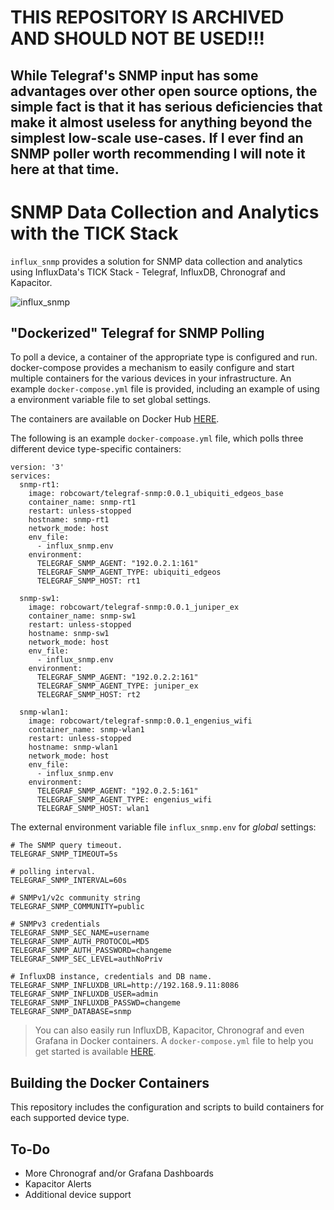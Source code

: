 # THIS REPOSITORY IS ARCHIVED AND SHOULD NOT BE USED!!!

## While Telegraf's SNMP input has some advantages over other open source options, the simple fact is that it has serious deficiencies that make it almost useless for anything beyond the simplest low-scale use-cases. If I ever find an SNMP poller worth recommending I will note it here at that time.

# SNMP Data Collection and Analytics with the TICK Stack
`influx_snmp` provides a solution for SNMP data collection and analytics using InfluxData's TICK Stack - Telegraf, InfluxDB, Chronograf and Kapacitor.

![influx_snmp](https://user-images.githubusercontent.com/10326954/54396081-11e73980-46b2-11e9-894c-0ca229ad3d8b.png)

## "Dockerized" Telegraf for SNMP Polling
To poll a device, a container of the appropriate type is configured and run. docker-compose provides a mechanism to easily configure and start multiple containers for the various devices in your infrastructure. An example `docker-compose.yml` file is provided, including an example of using a environment variable file to set global settings.

The containers are available on Docker Hub [HERE](https://hub.docker.com/r/robcowart/telegraf-snmp).

The following is an example `docker-compoase.yml` file, which polls three different device type-specific containers:

```
version: '3'
services:
  snmp-rt1:
    image: robcowart/telegraf-snmp:0.0.1_ubiquiti_edgeos_base
    container_name: snmp-rt1
    restart: unless-stopped
    hostname: snmp-rt1
    network_mode: host
    env_file:
      - influx_snmp.env
    environment:
      TELEGRAF_SNMP_AGENT: "192.0.2.1:161"
      TELEGRAF_SNMP_AGENT_TYPE: ubiquiti_edgeos
      TELEGRAF_SNMP_HOST: rt1

  snmp-sw1:
    image: robcowart/telegraf-snmp:0.0.1_juniper_ex
    container_name: snmp-sw1
    restart: unless-stopped
    hostname: snmp-sw1
    network_mode: host
    env_file:
      - influx_snmp.env
    environment:
      TELEGRAF_SNMP_AGENT: "192.0.2.2:161"
      TELEGRAF_SNMP_AGENT_TYPE: juniper_ex
      TELEGRAF_SNMP_HOST: rt2

  snmp-wlan1:
    image: robcowart/telegraf-snmp:0.0.1_engenius_wifi
    container_name: snmp-wlan1
    restart: unless-stopped
    hostname: snmp-wlan1
    network_mode: host
    env_file:
      - influx_snmp.env
    environment:
      TELEGRAF_SNMP_AGENT: "192.0.2.5:161"
      TELEGRAF_SNMP_AGENT_TYPE: engenius_wifi
      TELEGRAF_SNMP_HOST: wlan1
```

The external environment variable file `influx_snmp.env` for _global_ settings:

```
# The SNMP query timeout.
TELEGRAF_SNMP_TIMEOUT=5s

# polling interval.
TELEGRAF_SNMP_INTERVAL=60s

# SNMPv1/v2c community string
TELEGRAF_SNMP_COMMUNITY=public

# SNMPv3 credentials
TELEGRAF_SNMP_SEC_NAME=username
TELEGRAF_SNMP_AUTH_PROTOCOL=MD5
TELEGRAF_SNMP_AUTH_PASSWORD=changeme
TELEGRAF_SNMP_SEC_LEVEL=authNoPriv

# InfluxDB instance, credentials and DB name.
TELEGRAF_SNMP_INFLUXDB_URL=http://192.168.9.11:8086
TELEGRAF_SNMP_INFLUXDB_USER=admin
TELEGRAF_SNMP_INFLUXDB_PASSWD=changeme
TELEGRAF_SNMP_DATABASE=snmp
```

> You can also easily run InfluxDB, Kapacitor, Chronograf and even Grafana in Docker containers. A `docker-compose.yml` file to help you get started is available [HERE](https://github.com/robcowart/docker_compose_cookbook/blob/master/STACKS/influx_oss/docker-compose.yml).

## Building the Docker Containers

This repository includes the configuration and scripts to build containers for each supported device type.

## To-Do

* More Chronograf and/or Grafana Dashboards
* Kapacitor Alerts
* Additional device support
